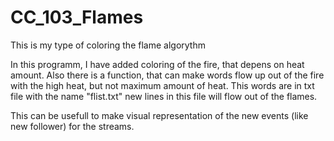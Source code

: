 # CC_103_Flames
This is my type of coloring the flame algorythm

In this programm, I have added coloring of the fire, that depens on heat amount.
Also there is a function, that can make words flow up out of the fire with the high heat, but not maximum amount of heat. This words are in txt file with the name "flist.txt" new lines in this file will flow out of the flames.

This can be usefull to make visual representation of the new events (like new follower) for the streams.
